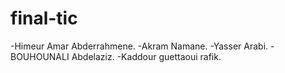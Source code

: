 # final-tic
-Himeur Amar Abderrahmene.
-Akram Namane.
-Yasser Arabi.
-BOUHOUNALI Abdelaziz. 
-Kaddour guettaoui rafik.
